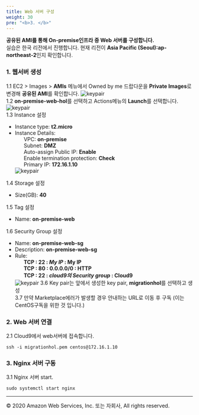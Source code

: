 ```yaml
---
title: Web 서버 구성
weight: 30
pre: "<b>3. </b>"
---
```


**공유된 AMI를 통해 On-premise인프라 중 Web 서버를 구성합니다.**   
실습은 한국 리전에서 진행합니다. 현재 리전이 **Asia Pacific (Seoul):ap-northeast-2**인지 확인합니다.

### 1. 웹서버 생성  
1.1 EC2 > Images > **AMIs** 메뉴에서 Owned by me 드랍다운을 **Private Images**로 변경해 **공유된 AMI**를 확인합니다.
![keypair](/images/lab0/shared_ami.png#center)  
1.2 **on-premise-web-hol**를 선택하고 Actions메뉴의 **Launch**를 선택합니다.  
![keypair](/images/lab0/launch_web0.png#center)  
1.3 Instance 설정  
 * Instance type: **t2.micro**
 * Instance Details:  
 &nbsp;&nbsp;&nbsp;&nbsp;&nbsp;&nbsp;VPC: **on-premise**  
 &nbsp;&nbsp;&nbsp;&nbsp;&nbsp;&nbsp;Subnet: **DMZ** \
 &nbsp;&nbsp;&nbsp;&nbsp;&nbsp;&nbsp;Auto-assign Public IP: **Enable**  
 &nbsp;&nbsp;&nbsp;&nbsp;&nbsp;&nbsp;Enable termination protection: **Check**  
 &nbsp;&nbsp;&nbsp;&nbsp;&nbsp;&nbsp;Primary IP: **172.16.1.10**    
![keypair](/images/lab0/launch_web1.png#center)

1.4 Storage 설정  
 * Size(GB): **40**  

1.5 Tag 설정  
 * Name: **on-premise-web**  

1.6 Security Group 설정  
 * Name: **on-premise-web-sg**  
 * Description: **on-premise-web-sg**  
 * Rule:    
 &nbsp;&nbsp;&nbsp;&nbsp;&nbsp;&nbsp;**TCP : 22 : *My IP* : My IP**  
 &nbsp;&nbsp;&nbsp;&nbsp;&nbsp;&nbsp;**TCP : 80 : 0.0.0.0/0 : HTTP**    
 &nbsp;&nbsp;&nbsp;&nbsp;&nbsp;&nbsp;**TCP : 22 : *cloud9의 Security group* : Cloud9**    
![keypair](/images/lab0/launch_web-sg.png#center)
3.6 Key pair는 앞에서 생성한 key pair, **migrationhol**를 선택하고 생성  
3.7 만약 Marketplace에러가 발생할 경우 안내하는 URL로 이동 후 구독  (이는 CentOS구독을 위한 것 입니다.)     

### 2. Web 서버 연결  
2.1 Cloud9에서 web서버에 접속합니다.  
```
ssh -i migrationhol.pem centos@172.16.1.10
```

### 3. Nginx 서버 구동  
3.1 Nginx 서버 start.  
```
sudo systemctl start nginx

```


---
© 2020 Amazon Web Services, Inc. 또는 자회사, All rights reserved.
